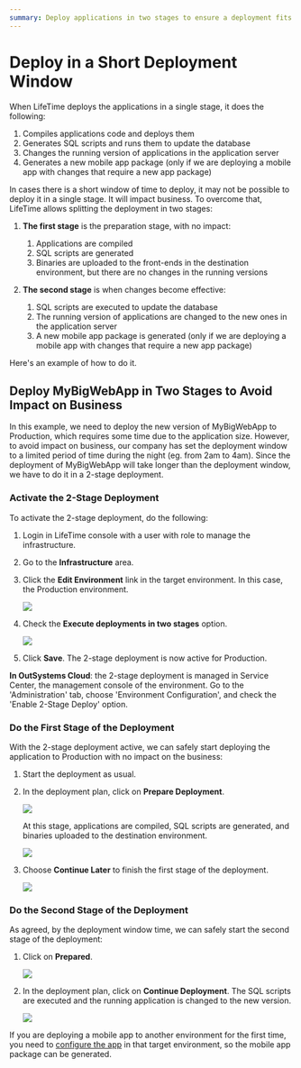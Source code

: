 ```yaml
---
summary: Deploy applications in two stages to ensure a deployment fits in your deployment window.
---
```


# Deploy in a Short Deployment Window

When LifeTime deploys the applications in a single stage, it does the following:

1. Compiles applications code and deploys them
1. Generates SQL scripts and runs them to update the database
1. Changes the running version of applications in the application server
1. Generates a new mobile app package (only if we are deploying a mobile app with changes that require a new app package)

In cases there is a short window of time to deploy, it may not be possible to deploy it in a single stage. It will impact business. To overcome that, LifeTime allows splitting the deployment in two stages:

1. **The first stage** is the preparation stage, with no impact:  

    1. Applications are compiled
    1. SQL scripts are generated
    1. Binaries are uploaded to the front-ends in the destination environment, but there are no changes in the running versions

1. **The second stage** is when changes become effective:  

    1. SQL scripts are executed to update the database
    1. The running version of applications are changed to the new ones in the application server
    1. A new mobile app package is generated (only if we are deploying a mobile app with changes that require a new app package)

Here's an example of how to do it.

## Deploy MyBigWebApp in Two Stages to Avoid Impact on Business

In this example, we need to deploy the new version of MyBigWebApp to Production, which requires some time due to the application size. However, to avoid impact on business, our company has set the deployment window to a limited period of time during the night (eg. from 2am to 4am). Since the deployment of MyBigWebApp will take longer than the deployment window, we have to do it in a 2-stage deployment.

### Activate the 2-Stage Deployment

To activate the 2-stage deployment, do the following:

1. Login in LifeTime console with a user with role to manage the infrastructure.

1. Go to the **Infrastructure** area.

1. Click the **Edit Environment** link in the target environment. In this case, the Production environment.

    ![](images/deploy-in-a-short-deployment-window-1.png)

1. Check the **Execute deployments in two stages** option.  

    ![](images/deploy-in-a-short-deployment-window-2.png)

1. Click **Save**. The 2-stage deployment is now active for Production.

**In OutSystems Cloud**: the 2-stage deployment is managed in Service Center, the management console of the environment. Go to the 'Administration' tab, choose 'Environment Configuration', and check the 'Enable 2-Stage Deploy' option.

### Do the First Stage of the Deployment

With the 2-stage deployment active, we can safely start deploying the application to Production with no impact on the business:

1. Start the deployment as usual.

1. In the deployment plan, click on **Prepare Deployment**.  

    ![](images/deploy-in-a-short-deployment-window-3.png)

    At this stage, applications are compiled, SQL scripts are generated, and binaries uploaded to the destination environment.

    ![](images/deploy-in-a-short-deployment-window-4.png)

1. Choose **Continue Later** to finish the first stage of the deployment.  

    ![](images/deploy-in-a-short-deployment-window-7.png)

### Do the Second Stage of the Deployment

As agreed, by the deployment window time, we can safely start the second stage of the deployment:

1. Click on **Prepared**.  

    ![](images/deploy-in-a-short-deployment-window-5.png)

1. In the deployment plan, click on **Continue Deployment**. The SQL scripts are executed and the running application is changed to the new version.  

    ![](images/deploy-in-a-short-deployment-window-6.png)

If you are deploying a mobile app to another environment for the first time, you need to [configure the app](<../../deliver-mobile/generate-distribute-mobile-app/intro.md>) in that target environment, so the mobile app package can be generated.
